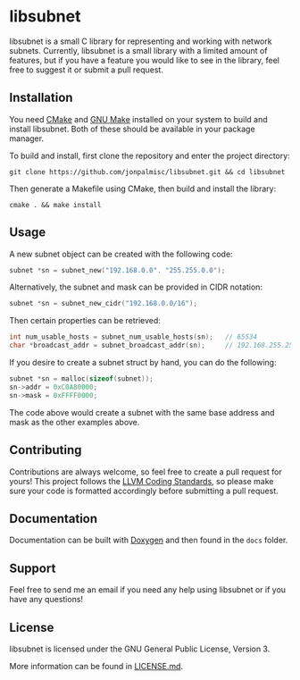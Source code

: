 # libsubnet
libsubnet is a small C library for representing and working with network subnets.  Currently, libsubnet is a small library with a limited amount of features, but if you have a feature you would like to see in the library, feel free to suggest it or submit a pull request.

## Installation

You need [CMake](https://cmake.org/) and [GNU Make](https://www.gnu.org/software/make/) installed on your system to build and install libsubnet. Both of these should be available in your package manager.

To build and install, first clone the repository and enter the project directory:

```git clone https://github.com/jonpalmisc/libsubnet.git && cd libsubnet```

Then generate a Makefile using CMake, then build and install the library:

```cmake . && make install```

## Usage
A new subnet object can be created with the following code:

```c
subnet *sn = subnet_new("192.168.0.0". "255.255.0.0");
````

Alternatively, the subnet and mask can be provided in CIDR notation:

```c
subnet *sn = subnet_new_cidr("192.168.0.0/16");
```

Then certain properties can be retrieved:

```c
int num_usable_hosts = subnet_num_usable_hosts(sn);   // 65534
char *broadcast_addr = subnet_broadcast_addr(sn);     // 192.168.255.255
```

If you desire to create a subnet struct by hand, you can do the following:

```c
subnet *sn = malloc(sizeof(subnet));
sn->addr = 0xC0A80000;
sn->mask = 0xFFFF0000;
```

The code above would create a subnet with the same base address and mask as the other examples above.

## Contributing
Contributions are always welcome, so feel free to create a pull request for yours! This project follows the [LLVM Coding Standards](https://llvm.org/docs/CodingStandards.html), so please make sure your code is formatted accordingly before submitting a pull request.

## Documentation
Documentation can be built with [Doxygen](http://www.doxygen.nl/) and then found in the `docs` folder.

## Support
Feel free to send me an email if you need any help using libsubnet or if you have any questions!

## License
libsubnet is licensed under the GNU General Public License, Version 3.

More information can be found in [LICENSE.md](LICENSE.md).
